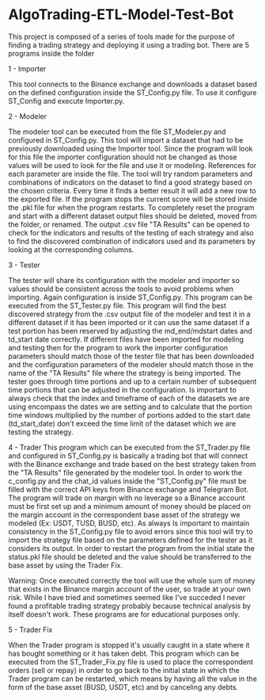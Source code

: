 # AlgoTrading-ETL-Model-Test-Bot

This project is composed of a series of tools made for the purpose of finding a trading strategy and deploying it using a trading bot. There are 5 programs inside the folder

1 - Importer

This tool connects to the Binance exchange and downloads a dataset based on the defined configuration inside the ST_Config.py file. To use it configure ST_Config and execute Importer.py.

2 - Modeler

The modeler tool can be executed from the file ST_Modeler.py and configured in ST_Config.py. This tool will import a dataset that had to be previously downloaded using the Importer tool. Since the program will look for this file the importer configuration should not be changed as those values will be used to look for the file and use it or modeling. References for each parameter are inside the file.
The tool will try random parameters and combinations of indicators on the dataset to find a good strategy based on the chosen criteria. Every time it finds a better result it will add a new row to the exported file. If the program stops the current score will be stored inside the .pkl file for when the program restarts. To completely reset the program and start with a different dataset output files should be deleted, moved from the folder, or renamed.
The output .csv file "TA Results" can be opened to check for the indicators and results of the testing of each strategy and also to find the discovered combination of indicators used and its parameters by looking at the corresponding columns.

3 - Tester

The tester will share its configuration with the modeler and importer so values should be consistent across the tools to avoid problems when importing. Again configuration is inside ST_Config.py. This program can be executed from the ST_Tester.py file.
This program will find the best discovered strategy from the .csv output file of the modeler and test it in a different dataset if it has been imported or it can use the same dataset if a test portion has been reserved by adjusting the md_end/mdstart dates and td_start date correctly. If different files have been imported for modeling and testing then for the program to work the importer configuration parameters should match those of the tester file that has been downloaded and the configuration parameters of the modeler should match those in the name of the "TA Results" file where the strategy is being imported.
The tester goes through time portions and up to a certain number of subsequent time portions that can be adjusted in the configuration. Is important to always check that the index and timeframe  of each of the datasets we are using encompass the dates we are setting and to calculate that the portion time windows multiplied by the number of portions added to the start date (td_start_date) don't exceed the time limit of the dataset which we are testing the strategy.

4 - Trader
This program which can be executed from the ST_Trader.py file and configured in ST_Config.py is basically a trading bot that will connect with the Binance exchange and trade based on the best strategy taken from the "TA Results" file generated by the modeler tool. In order to work the c_config.py and the chat_id values inside the "ST_Config.py" file must be filled with the correct API keys from Binance exchange and Telegram Bot. 
The program will trade on margin with no leverage so a Binance account must be first set up and a minimum amount of money should be placed on the margin account in the correspondent base asset of the strategy we modeled (Ex: USDT, TUSD, BUSD, etc). As always Is important to maintain consistency in the ST_Config.py file to avoid errors since this tool will try to import the strategy file based on the parameters defined for the tester as it considers its output. 
In order to restart the program from the initial state the status.pkl file should be deleted and the value should be transferred to the base asset by using the Trader Fix.

Warning: Once executed correctly the tool will use the whole sum of money that exists in the Binance margin account of the user, so trade at your own risk. While I have tried and sometimes seemed like I've succeded I never found a profitable trading strategy probably because technical analysis by itself doesn't work. These programs are for educational purposes only.

5 - Trader Fix

When the Trader program is stopped it's usually caught in a state where it has bought something or it has taken debt. This program which can be executed from the ST_Trader_Fix.py file is used to place the correspondent orders (sell or repay) in order to go back to the initial state in which the Trader program can be restarted, which means by having all the value in the form of the base asset (BUSD, USDT, etc) and by canceling any debts. 
